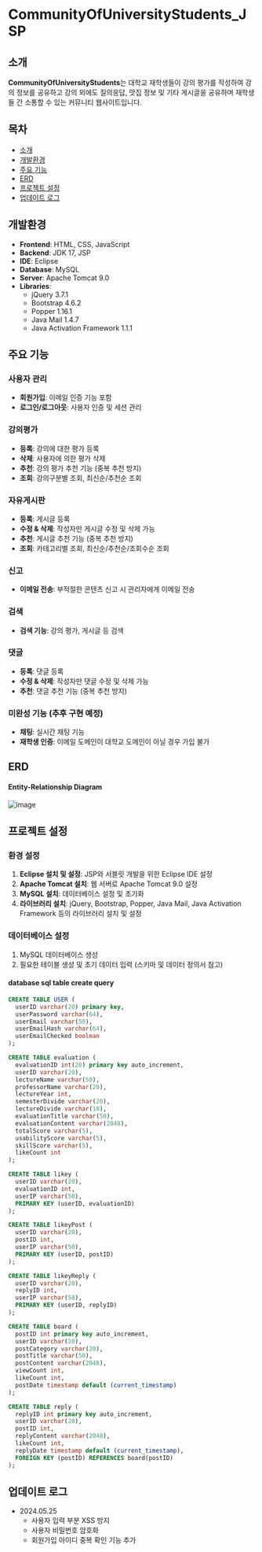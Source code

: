 # CommunityOfUniversityStudents_JSP

## 소개
**CommunityOfUniversityStudents**는 대학교 재학생들이 강의 평가를 작성하여 강의 정보를 공유하고 강의 외에도 질의응답, 맛집 정보 및 기타 게시글을 공유하며 재학생들 간 소통할 수 있는 커뮤니티 웹사이트입니다.


## 목차
- [소개](#소개)
- [개발환경](#개발환경)
- [주요 기능](#주요-기능)
- [ERD](#ERD)
- [프로젝트 설정](#프로젝트-설정)
- [업데이트 로그](#업데이트-로그)


## 개발환경
- **Frontend**: HTML, CSS, JavaScript
- **Backend**: JDK 17, JSP
- **IDE**: Eclipse
- **Database**: MySQL
- **Server**: Apache Tomcat 9.0
- **Libraries**:
  - jQuery 3.7.1
  - Bootstrap 4.6.2
  - Popper 1.16.1
  - Java Mail 1.4.7
  - Java Activation Framework 1.1.1


## 주요 기능
### 사용자 관리
- **회원가입**: 이메일 인증 기능 포함
- **로그인/로그아웃**: 사용자 인증 및 세션 관리

### 강의평가
- **등록**: 강의에 대한 평가 등록
- **삭제**: 사용자에 의한 평가 삭제
- **추천**: 강의 평가 추천 기능 (중복 추천 방지)
- **조회**: 강의구분별 조회, 최신순/추천순 조회

### 자유게시판
- **등록**: 게시글 등록
- **수정 & 삭제**: 작성자만 게시글 수정 및 삭제 가능
- **추천**: 게시글 추천 기능 (중복 추천 방지)
- **조회**: 카테고리별 조회, 최신순/추천순/조회수순 조회

### 신고
- **이메일 전송**: 부적절한 콘텐츠 신고 시 관리자에게 이메일 전송

### 검색
- **검색 기능**: 강의 평가, 게시글 등 검색

### 댓글
- **등록**: 댓글 등록
- **수정 & 삭제**: 작성자만 댓글 수정 및 삭제 가능
- **추천**: 댓글 추천 기능 (중복 추천 방지)

### 미완성 기능 (추후 구현 예정)
- **채팅**: 실시간 채팅 기능
- **재학생 인증**: 이메일 도메인이 대학교 도메인이 아닐 경우 가입 불가

## ERD
#### Entity-Relationship Diagram
![image](https://github.com/ehyunseok/CommunityOfUniversityStudents_JSP/assets/121013391/87f11134-778e-428f-86fe-4c0c865d450a)


## 프로젝트 설정
### 환경 설정
1. **Eclipse 설치 및 설정**: JSP와 서블릿 개발을 위한 Eclipse IDE 설정
2. **Apache Tomcat 설치**: 웹 서버로 Apache Tomcat 9.0 설정
3. **MySQL 설치**: 데이터베이스 설정 및 초기화
4. **라이브러리 설치**: jQuery, Bootstrap, Popper, Java Mail, Java Activation Framework 등의 라이브러리 설치 및 설정

### 데이터베이스 설정
1. MySQL 데이터베이스 생성
2. 필요한 테이블 생성 및 초기 데이터 입력 (스키마 및 데이터 정의서 참고)

#### database sql table create query
```sql
CREATE TABLE USER (
  userID varchar(20) primary key,
  userPassword varchar(64),
  userEmail varchar(50),
  userEmailHash varchar(64),
  userEmailChecked boolean
);

CREATE TABLE evaluation (
  evaluationID int(20) primary key auto_increment,
  userID varchar(20),
  lectureName varchar(50),
  professorName varchar(20),
  lectureYear int,
  semesterDivide varchar(20),
  lectureDivide varchar(10),
  evaluationTitle varchar(50),
  evaluationContent varchar(2048),
  totalScore varchar(5),
  usabilityScore varchar(5),
  skillScore varchar(5),
  likeCount int
);

CREATE TABLE likey (
  userID varchar(20),
  evaluationID int,
  userIP varchar(50),
  PRIMARY KEY (userID, evaluationID)
);

CREATE TABLE likeyPost (
  userID varchar(20),
  postID int,
  userIP varchar(50),
  PRIMARY KEY (userID, postID)
);

CREATE TABLE likeyReply (
  userID varchar(20),
  replyID int,
  userIP varchar(50),
  PRIMARY KEY (userID, replyID)
);

CREATE TABLE board (
  postID int primary key auto_increment,
  userID varchar(20),
  postCategory varchar(20),
  postTitle varchar(50),
  postContent varchar(2048),
  viewCount int,
  likeCount int,
  postDate timestamp default (current_timestamp)
);

CREATE TABLE reply (
  replyID int primary key auto_increment,
  userID varchar(20),
  postID int,
  replyContent varchar(2048),
  likeCount int,
  replyDate timestamp default (current_timestamp),
  FOREIGN KEY (postID) REFERENCES board(postID)
);
```

## 업데이트 로그
- 2024.05.25
  - 사용자 입력 부분 XSS 방지
  - 사용자 비밀번호 암호화
  - 회원가입 아이디 중복 확인 기능 추가
